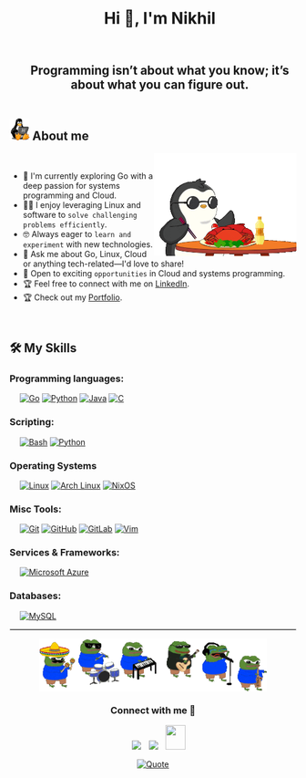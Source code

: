 <!--h1 without bottom border-->
<div id="user-content-toc">
  <ul align="center">
    <summary><h1 style="display: inline-block">Hi 👋, I'm Nikhil</h1></summary>
  </ul>
</div>
<!--h2 without bottom border-->
<div id="user-content-toc">
  <ul align="center">
    <summary><h2 style="display: inline-block">Programming isn’t about what you know; it’s about what you can figure out.</h2></summary>
  </ul>
</div>

## <picture><img src = "https://github.com/nikhils74/nikhils74/blob/main/media/tuxLinuxPenguin.gif" width = 35px></picture> About me

<picture> <img align="right" src="https://github.com/nikhils74/nikhils74/blob/main/media/crab%26penguin.gif" width = 250px></picture>

<br>

- 🌱 I'm currently exploring Go with a deep passion for systems programming and Cloud.
- 👨‍💻 I enjoy leveraging Linux and software to `solve challenging problems efficiently`.
- 🤓 Always eager to `learn and experiment` with new technologies.
- 💬 Ask me about Go, Linux, Cloud or anything tech-related—I'd love to share!
- 🤔 Open to exciting `opportunities` in Cloud and systems programming.
- 🏆 Feel free to connect with me on [LinkedIn](https://www.linkedin.com/in/nikhil-s-a13b5a272/).
- 🏆 Check out my [Portfolio](https://agreeable-pebble-07632de10.2.azurestaticapps.net).

<br>





  ## 🛠️ My Skills

### Programming languages:
&emsp;
[![Go](https://img.shields.io/badge/Go-00ADD8?logo=go&logoColor=white)](#)
[![Python](https://img.shields.io/badge/Python-3776AB?logo=python&logoColor=fff)](#)
[![Java](https://img.shields.io/badge/Java-%23ED8B00.svg?logo=openjdk&logoColor=white)](#)
[![C](https://img.shields.io/badge/C-00599C?logo=c&logoColor=white)](#)

### Scripting:
&emsp;
[![Bash](https://img.shields.io/badge/Bash-4EAA25?logo=gnubash&logoColor=fff)](#)
[![Python](https://img.shields.io/badge/Python-3776AB?logo=python&logoColor=fff)](#)

### Operating Systems
&emsp;
[![Linux](https://img.shields.io/badge/Linux-FCC624?logo=linux&logoColor=black)](#)
[![Arch Linux](https://img.shields.io/badge/Arch%20Linux-1793D1?logo=arch-linux&logoColor=fff)](#)
[![NixOS](https://img.shields.io/badge/NixOS-5277C3?logo=nixos&logoColor=fff)](#)

### Misc Tools:
&emsp;
[![Git](https://img.shields.io/badge/Git-F05032?logo=git&logoColor=fff)](#)
[![GitHub](https://img.shields.io/badge/GitHub-%23121011.svg?logo=github&logoColor=white)](#)
[![GitLab](https://img.shields.io/badge/GitLab-FC6D26?logo=gitlab&logoColor=fff)](#)
[![Vim](https://img.shields.io/badge/Vim-%2311AB00.svg?logo=vim&logoColor=white)](#)

### Services & Frameworks: 
&emsp;
[![Microsoft Azure](https://custom-icon-badges.demolab.com/badge/Microsoft%20Azure-0089D6?logo=msazure&logoColor=white)](#)

### Databases:
&emsp;
[![MySQL](https://img.shields.io/badge/MySQL-4479A1?logo=mysql&logoColor=fff)](#)




<hr style="border: 0.3px solid lightgray;">
<p align="center">
<picture> <img align="center" src="https://github.com/nikhils74/nikhils74/blob/main/media/pepeBand.gif" width = 400px></picture>


<h3 align="center" >Connect with me 🤝 </h3>

 <div align="center"  class="icons-social" style="margin-left: 10px;">
        <a   target="_blank" href="https://www.linkedin.com/in/nikhil-s-a13b5a272/">
			<img src="https://img.icons8.com/doodle/40/000000/linkedin--v2.png" style="margin-left: 10px;" ></a>
        <a style="margin-left: 10px;" target="_blank" href="https://github.com/nikhils74">
		<img src="https://img.icons8.com/doodle/40/000000/github--v1.png"></a>
           <a style="margin-left: 10px;" target="_blank" href="mailto:nikhildude74@proton.me">
		<img src="https://img.icons8.com/doodle/2x/gmail-new.png" style=" width:35px; height:43px;"></a>
      </div>
      
<p align = "center">
	<a href="https://github.com/piyushsuthar/github-readme-quotes"> <img alt = "Quote" src="https://quotes-github-readme.vercel.app/api?type=horizontal&theme=tokyonight&animation=grow_out_in&quoteCategory=programming">
</p>

